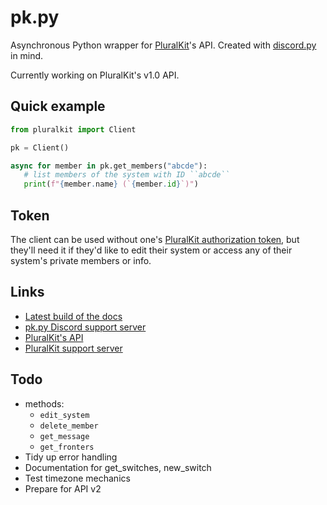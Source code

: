 # pk.py

Asynchronous Python wrapper for [PluralKit](https://pluralkit.me/)'s API. Created with [discord.py](https://github.com/Rapptz/discord.py) in mind.

Currently working on PluralKit's v1.0 API.

## Quick example

```python
from pluralkit import Client

pk = Client()

async for member in pk.get_members("abcde"):
   # list members of the system with ID ``abcde``
   print(f"{member.name} (`{member.id}`)")
```

## Token

The client can be used without one's [PluralKit authorization token](https://pluralkit.me/api/#authentication), but they'll need it if they'd like to edit their system or access any of their system's private members or info.

## Links

* [Latest build of the docs](https://web.mit.edu/almonds/www/pk.py/index.html)
* [pk.py Discord support server](https://discord.gg/secvguatbC)
* [PluralKit's API](https://pluralkit.me/)
* [PluralKit support server](https://discord.gg/PczBt78)

## Todo

* methods:
  * `edit_system`
  * `delete_member`
  * `get_message`
  * `get_fronters`
* Tidy up error handling
* Documentation for get_switches, new_switch
* Test timezone mechanics
* Prepare for API v2
